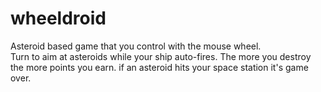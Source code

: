 # wheeldroid

Asteroid based game that you control with the mouse wheel. <br>
Turn to aim at asteroids while your ship auto-fires. The more you destroy the more points you earn.
if an asteroid hits your space station it's game over.
